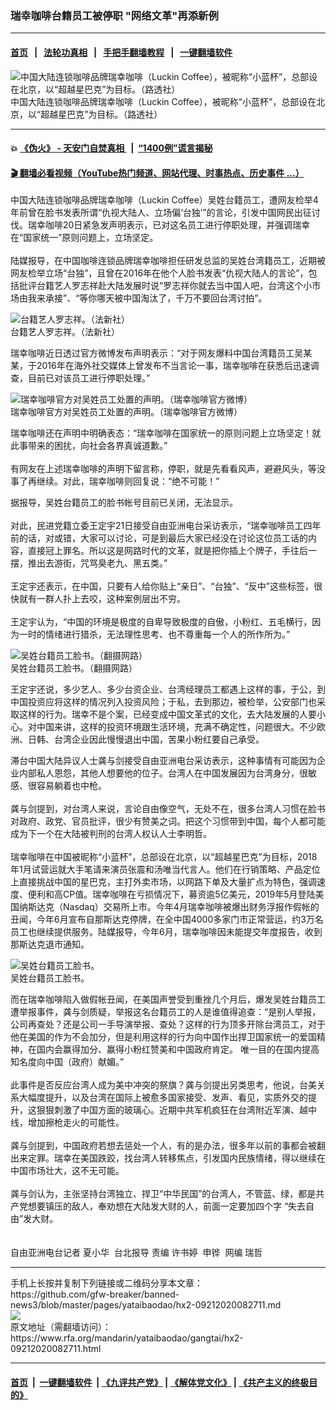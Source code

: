 ### 瑞幸咖啡台籍员工被停职  "网络文革"再添新例
------------------------

#### [首页](https://github.com/gfw-breaker/banned-news3/blob/master/README.md) &nbsp;&nbsp;|&nbsp;&nbsp; [法轮功真相](https://github.com/begood0513/basic/blob/master/README.md)  &nbsp;&nbsp;|&nbsp;&nbsp; [手把手翻墙教程](https://github.com/gfw-breaker/guides/wiki)  &nbsp;&nbsp;|&nbsp;&nbsp; [一键翻墙软件](https://github.com/gfw-breaker/nogfw/blob/master/README.md)  



<div id="headerimg">
 <img alt="中国大陆连锁咖啡品牌瑞幸咖啡（Luckin Coffee），被昵称“小蓝杯”，总部设在北京，以“超越星巴克”为目标。（路透社）" src="https://www.rfa.org/mandarin/yataibaodao/gangtai/hx2-09212020082711.html/1.jpg/@@images/f660168b-c824-4d49-b1f9-733cf01f5bed.jpeg" title="中国大陆连锁咖啡品牌瑞幸咖啡（Luckin Coffee），被昵称“小蓝杯”，总部设在北京，以“超越星巴克”为目标。（路透社）"/>
 <div id="headerimgcontents">
  <div id="headerimgcaption">
   <span>
    中国大陆连锁咖啡品牌瑞幸咖啡（Luckin Coffee），被昵称“小蓝杯”，总部设在北京，以“超越星巴克”为目标。（路透社）
   </span>
   <!-- zoomattribute -->
  </div>
  <!-- headerimgcaption -->
 </div>
 <!-- headerimagecontents -->
</div>

<hr/>


#### 💥 [《伪火》 - 天安门自焚真相 ](http://158.247.195.190:10000/videos/blog/weihuo.html)&nbsp; |&nbsp; [“1400例”谎言揭秘  ](http://158.247.195.190:10000/videos/blog/jiexi1400.html)

#### [ 🎬  翻墙必看视频（YouTube热门频道、网站代理、时事热点、历史事件 ...）](https://github.com/gfw-breaker/links/blob/master/banned.md)

<div id="storytext">
 <div>
  <div class="slot_header">
  </div>
 </div>
 <p>
 </p>
 <p>
  中国大陆连锁咖啡品牌瑞幸咖啡（Luckin Coffee）吴姓台籍员工，遭网友检举4年前曾在脸书发表所谓“仇视大陆人、立场偏‘台独’”的言论，引发中国网民出征讨伐。瑞幸咖啡20日紧急发声明表示，已对这名员工进行停职处理，并强调瑞幸在“国家统一”原则问题上，立场坚定。
  <br/>
  <br/>
  陆媒报导，在中国咖啡连锁品牌瑞幸咖啡担任研发总监的吴姓台湾籍员工，近期被网友检举立场“台独”，且曾在2016年在他个人脸书发表“仇视大陆人的言论”，包括批评台籍艺人罗志祥赴大陆发展时说“罗志祥你就去当中国人吧，台湾这个小市场由我来承接”、“等你哪天被中国淘汰了，千万不要回台湾讨拍”。
 </p>
 <p>
 </p>
 <p>
  <div class="image-inline captioned" style="width:1188px;">
   <div style="width:1188px;">
    <img alt="台籍艺人罗志祥。（法新社）" src="https://www.rfa.org/mandarin/yataibaodao/gangtai/hx2-09212020082711.html/Untitled-1.jpg" title="台籍艺人罗志祥。（法新社）"/>
   </div>
   <div class="image-caption">
    <span style="width:1188px;">
     台籍艺人罗志祥。（法新社）
    </span>
    <span class="copyright">
    </span>
   </div>
  </div>
 </p>
 <p>
 </p>
 <p>
 </p>
 <p>
  瑞幸咖啡近日透过官方微博发布声明表示：“对于网友爆料中国台湾籍员工吴某某，于2016年在海外社交媒体上曾发布不当言论一事，瑞幸咖啡在获悉后迅速调查，目前已对该员工进行停职处理。”
 </p>
 <p>
 </p>
 <p>
  <div class="image-inline captioned" style="width:1280px;">
   <div style="width:1280px;">
    <img alt="瑞幸咖啡官方对吴姓员工处置的声明。（瑞幸咖啡官方微博）" src="https://www.rfa.org/mandarin/yataibaodao/gangtai/hx2-09212020082711.html/5.jpg" title="瑞幸咖啡官方对吴姓员工处置的声明。（瑞幸咖啡官方微博）"/>
   </div>
   <div class="image-caption">
    <span style="width:1280px;">
     瑞幸咖啡官方对吴姓员工处置的声明。（瑞幸咖啡官方微博）
    </span>
    <span class="copyright">
    </span>
   </div>
  </div>
 </p>
 <p>
  瑞幸咖啡还在声明中明确表态：“瑞幸咖啡在国家统一的原则问题上立场坚定！就此事带来的困扰，向社会各界真诚道歉。”
  <br/>
  <br/>
  有网友在上述瑞幸咖啡的声明下留言称，停职，就是先看看风声，避避风头，等没事了再继续。对此，瑞幸咖啡则回复说：“绝不可能！”
 </p>
 <p>
  据报导，吴姓台籍员工的脸书帐号目前已关闭，无法显示。
  <br/>
  <br/>
  对此，民进党籍立委王定宇21日接受自由亚洲电台采访表示，“瑞幸咖啡员工四年前的话，对或错，大家可以讨论，可是到最后大家已经没在讨论这位员工话的内容，直接冠上罪名。所以这是网路时代的文革，就是把你插上个牌子，手往后一摆，推出去游街，咒骂臭老九、黑五类。”
  <br/>
  <br/>
  王定宇还表示，在中国，只要有人给你贴上“亲日”、“台独”、“反中”这些标签，很快就有一群人扑上去咬，这种案例层出不穷。
  <br/>
  <br/>
  王定宇认为，“中国的环境是极度的自卑导致极度的自傲，小粉红、五毛横行，因为一时的情绪进行猎杀，无法理性思考、也不尊重每一个人的所作所为。”
 </p>
 <p>
 </p>
 <p>
  <div class="image-inline captioned" style="width:1186px;">
   <div style="width:1186px;">
    <img alt="吴姓台籍员工脸书。（翻摄网路）" src="https://www.rfa.org/mandarin/yataibaodao/gangtai/hx2-09212020082711.html/4.jpg" title="吴姓台籍员工脸书。（翻摄网路）"/>
   </div>
   <div class="image-caption">
    <span style="width:1186px;">
     吴姓台籍员工脸书。（翻摄网路）
    </span>
    <span class="copyright">
    </span>
   </div>
  </div>
 </p>
 <p>
  王定宇还说，多少艺人、多少台资企业、台湾经理员工都遇上这样的事，于公，到中国投资应将这样的情况列入投资风险；于私，去到那边，被检举，公安部门也采取这样的行为。瑞幸不是个案，已经变成中国文革式的文化，去大陆发展的人要小心。对中国来讲，这样的投资环境跟生活环境，充满不确定性，问题很大。不少欧洲、日韩、台湾企业因此慢慢退出中国，苦果小粉红要自己承受。
 </p>
 <p>
  滞台中国大陆异议人士龚与剑接受自由亚洲电台采访表示，这种事情有可能因为企业内部私人恩怨，其他人想要他的位子。台湾人在中国发展因为台湾身分，很敏感、很容易躺着也中枪。
  <br/>
  <br/>
  龚与剑提到，对台湾人来说，言论自由像空气，无处不在，很多台湾人习惯在脸书对政府、政党、官员批评，很少有赞美之词。把这个习惯带到中国，每个人都可能成为下一个在大陆被判刑的台湾人权认人士李明哲。
  <br/>
  <br/>
  瑞幸咖啡在中国被昵称“小蓝杯”，总部设在北京，以“超越星巴克”为目标，2018年1月试营运就大手笔请来演员张震和汤唯当代言人。他们在行销策略、产品定位上直接挑战中国的星巴克，主打外卖市场，以网路下单及大量扩点为特色，强调速度、便利和高CP值。瑞幸咖啡在亏损情况下，募资逾5亿美元，2019年5月登陆美国纳斯达克（Nasdaq）交易所上市。今年4月瑞幸咖啡被爆出财务浮报作假帐的丑闻，今年6月宣布自那斯达克停牌，在全中国4000多家门市正常营运，约3万名员工也继续提供服务。陆媒报导，今年6月，瑞幸咖啡因未能提交年度报告，收到那斯达克退市通知。
 </p>
 <p>
 </p>
 <p>
  <div class="image-inline captioned" style="width:1216px;">
   <div style="width:1216px;">
    <img alt="吴姓台籍员工脸书。" src="https://www.rfa.org/mandarin/yataibaodao/gangtai/hx2-09212020082711.html/6.jpg" title="吴姓台籍员工脸书。"/>
   </div>
   <div class="image-caption">
    <span style="width:1216px;">
     吴姓台籍员工脸书。
    </span>
    <span class="copyright">
    </span>
   </div>
  </div>
 </p>
 <p>
  而在瑞幸咖啡陷入做假帐丑闻，在美国声誉受到重挫几个月后，爆发吴姓台籍员工遭举报事件，龚与剑质疑，举报这名台籍员工的人是谁值得追查：“是别人举报，公司再查处？还是公司一手导演举报、查处？这样的行为顶多开除台湾员工，对于他在美国的作为不会加分，但是利用这样的行为向中国作出捍卫国家统一的爱国精神，在国内会赢得加分、赢得小粉红赞美和中国政府肯定。 唯一目的在国内提高知名度向中国（政府）献媚。”
  <br/>
  <br/>
  此事件是否反应台湾人成为美中冲突的祭旗？龚与剑提出另类思考，他说，台美关系大幅度提升，以及台湾在国际上被愈多国家接受、发声、看见，实质外交的提升，这狠狠刺激了中国方面的玻璃心。近期中共军机疯狂在台湾附近军演、越中线，增加擦枪走火的可能性。
  <br/>
  <br/>
  龚与剑提到，中国政府若想去惩处一个人，有的是办法，很多年以前的事都会被翻出来定罪。瑞幸在美国跌跤，找台湾人转移焦点，引发国内民族情绪，得以继续在中国市场壮大，这不无可能。
  <br/>
  <br/>
  龚与剑认为，主张坚持台湾独立、捍卫“中华民国”的台湾人，不管蓝、绿，都是共产党想要镇压的敌人，奉劝想在大陆发大财的人，前面一定要加四个字 “失去自由”发大财。
  <br/>
  <br/>
  <br/>
  自由亚洲电台记者 夏小华  台北报导 责编 许书婷  申铧  网编 瑞哲
 </p>
</div>

<hr/>
手机上长按并复制下列链接或二维码分享本文章：<br/>
https://github.com/gfw-breaker/banned-news3/blob/master/pages/yataibaodao/hx2-09212020082711.md <br/>
<a href='https://github.com/gfw-breaker/banned-news3/blob/master/pages/yataibaodao/hx2-09212020082711.md'><img src='https://github.com/gfw-breaker/banned-news3/blob/master/pages/yataibaodao/hx2-09212020082711.md.png'/></a> <br/>
原文地址（需翻墙访问）：https://www.rfa.org/mandarin/yataibaodao/gangtai/hx2-09212020082711.html


------------------------
#### [首页](https://github.com/gfw-breaker/banned-news3/blob/master/README.md) &nbsp;|&nbsp; [一键翻墙软件](https://github.com/gfw-breaker/nogfw/blob/master/README.md) &nbsp;| [《九评共产党》](https://github.com/gfw-breaker/9ping.md/blob/master/README.md#九评之一评共产党是什么) | [《解体党文化》](https://github.com/gfw-breaker/jtdwh.md/blob/master/README.md) | [《共产主义的终极目的》](https://github.com/gfw-breaker/gczydzjmd.md/blob/master/README.md)


<img src='http://gfw-breaker.win/banned-news3/pages/yataibaodao/hx2-09212020082711.md' width='0px' height='0px'/>